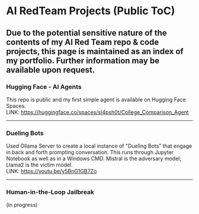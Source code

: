 # AI RedTeam Projects (Public ToC)

## Due to the potential sensitive nature of the contents of my AI Red Team repo & code projects, this page is maintained as an index of my portfolio.  Further information may be available upon request.


### Hugging Face - AI Agents  
This repo is public and my first simple agent is available on Hugging Face Spaces.  
LINK: https://huggingface.co/spaces/sl4psh0t/College_Comparison_Agent

----

### Dueling Bots
Used Ollama Server to create a local instance of "Dueling Bots" that engage in back and forth prompting conversation. This runs through Jupyter Notebook as well as in a Windows CMD. Mistral is the adversary model; Llama2 is the victim model.   
LINK: https://youtu.be/y5BnG1GB7Zo

----

### Human-in-the-Loop Jailbreak  
(in progress)


